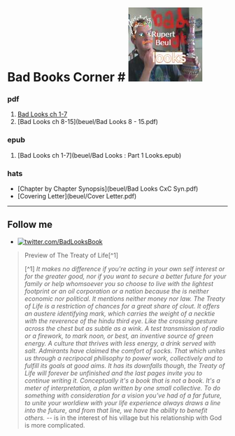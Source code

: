 # Bad Books Corner # ![Raindrew](Beuel/Rain.jpg)
### pdf ###
  1. [Bad Looks ch 1-7](beuel/Bad-Looks-1-25.pdf)
  2. [Bad Looks ch 8-15](beuel/Bad Looks 8 - 15.pdf)
### epub ###
  1. [Bad Looks ch 1-7](beuel/Bad Looks : Part 1 Looks.epub)
### hats ###
  - [Chapter by Chapter Synopsis](beuel/Bad Looks CxC Syn.pdf)
  - [Covering Letter](beuel/Cover Letter.pdf)  
***
## Follow me ##
  - [![twitter.com/BadLooksBook](https://img.shields.io:/twitter/follow/BadLooksBook?style=social)](https://twitter.com/BadLooksBook)
> Preview of The Treaty of Life[^1] 
> 
>  [^1] _It makes no difference if you're acting in your own self interest or for the greater good, nor if you want to secure a better future for your family or help whomsoever you so choose to live with the lightest footprint or an oil corporation or a nation because the is neither economic nor political. It mentions neither money nor law. The Treaty of Life is a restriction of chances for a great share of clout. It offers an austere identifying mark, which carries the weight of a necktie with the reverence of the hindu third eye. Like the crossing gesture across the chest but as subtle as a wink. A test transmission of radio or a firework, to mark noon, or best, an inventive source of green energy. A culture that thrives with less energy, a drink served with salt. 
Admirants have claimed the comfort of socks. That which unites us through a recripocal philisophy  to power work, collectively and to fulfill its goals at good aims. It has its downfalls though, the Treaty of Life will forever be unfinished and the last pages invite you to continue writing it. Conceptually it's a book that is not a book. It's a meter of interpretation, a plan written by one small collective.
	To do something with consideration for a vision you've had of a far future, to unite your worldiew with your life experience always draws a line into the future, and from that line, we have the ability to benefit others. -_- is in the interest of his village but his relationship with God is more complicated.
